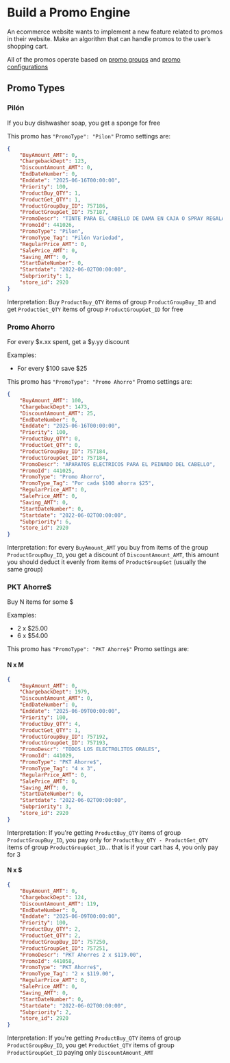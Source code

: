 # Build a Promo Engine

An ecommerce website wants to implement a new feature related to promos in their website. Make an algorithm that can handle promos to the user’s shopping cart.

All of the promos operate based on [promo groups](./sample/promoGroups.json) and [promo configurations](./sample/promos.json)

## Promo Types

### Pilón
If you buy dishwasher soap, you get a sponge for free

This promo has `"PromoType": "Pilon"`
Promo settings are:
```json
{
    "BuyAmount_AMT": 0,
    "ChargebackDept": 123,
    "DiscountAmount_AMT": 0,
    "EndDateNumber": 0,
    "Enddate": "2025-06-16T00:00:00",
    "Priority": 100,
    "ProductBuy_QTY": 1,
    "ProductGet_QTY": 1,
    "ProductGroupBuy_ID": 757186,
    "ProductGroupGet_ID": 757187,
    "PromoDescr": "TINTE PARA EL CABELLO DE DAMA EN CAJA O SPRAY REGALA CREMA CORPORAL LIQUIDA DE 400 ML",
    "PromoId": 441026,
    "PromoType": "Pilon",
    "PromoType_Tag": "Pilón Variedad",
    "RegularPrice_AMT": 0,
    "SalePrice_AMT": 0,
    "Saving_AMT": 0,
    "StartDateNumber": 0,
    "Startdate": "2022-06-02T00:00:00",
    "Subpriority": 1,
    "store_id": 2920
}
```
Interpretation: Buy `ProductBuy_QTY` items of group `ProductGroupBuy_ID` and get `ProductGet_QTY` items of group `ProductGroupGet_ID` for free

### Promo Ahorro
For every $x.xx spent, get a $y.yy discount

Examples:
- For every $100 save $25

This promo has `"PromoType": "Promo Ahorro"`
Promo settings are:
```json
{
    "BuyAmount_AMT": 100,
    "ChargebackDept": 1473,
    "DiscountAmount_AMT": 25,
    "EndDateNumber": 0,
    "Enddate": "2025-06-16T00:00:00",
    "Priority": 100,
    "ProductBuy_QTY": 0,
    "ProductGet_QTY": 0,
    "ProductGroupBuy_ID": 757184,
    "ProductGroupGet_ID": 757184,
    "PromoDescr": "APARATOS ELECTRICOS PARA EL PEINADO DEL CABELLO",
    "PromoId": 441025,
    "PromoType": "Promo Ahorro",
    "PromoType_Tag": "Por cada $100 ahorra $25",
    "RegularPrice_AMT": 0,
    "SalePrice_AMT": 0,
    "Saving_AMT": 0,
    "StartDateNumber": 0,
    "Startdate": "2022-06-02T00:00:00",
    "Subpriority": 6,
    "store_id": 2920
}
```

Interpretation: for every `BuyAmount_AMT` you buy from items of the group `ProductGroupBuy_ID`, you get a discount of `DiscountAmount_AMT`, this amount you should deduct it evenly from items of `ProductGroupGet` (usually the same group)

### PKT Ahorre$
Buy N items for some $

Examples:
- 2 x $25.00
- 6 x $54.00

This promo has `"PromoType": "PKT Ahorre$"`
Promo settings are:
#### N x M
```json
{
    "BuyAmount_AMT": 0,
    "ChargebackDept": 1979,
    "DiscountAmount_AMT": 0,
    "EndDateNumber": 0,
    "Enddate": "2025-06-09T00:00:00",
    "Priority": 100,
    "ProductBuy_QTY": 4,
    "ProductGet_QTY": 1,
    "ProductGroupBuy_ID": 757192,
    "ProductGroupGet_ID": 757193,
    "PromoDescr": "TODOS LOS ELECTROLITOS ORALES",
    "PromoId": 441029,
    "PromoType": "PKT Ahorre$",
    "PromoType_Tag": "4 x 3",
    "RegularPrice_AMT": 0,
    "SalePrice_AMT": 0,
    "Saving_AMT": 0,
    "StartDateNumber": 0,
    "Startdate": "2022-06-02T00:00:00",
    "Subpriority": 3,
    "store_id": 2920
}
```

Interpretation: If you're getting `ProductBuy_QTY` items of group `ProductGroupBuy_ID`, you pay only for `ProductBuy_QTY - ProductGet_QTY` items of group `ProductGroupGet_ID`... that is if your cart has 4, you only pay for 3

#### N x $
```json
{
    "BuyAmount_AMT": 0,
    "ChargebackDept": 124,
    "DiscountAmount_AMT": 119,
    "EndDateNumber": 0,
    "Enddate": "2025-06-09T00:00:00",
    "Priority": 100,
    "ProductBuy_QTY": 2,
    "ProductGet_QTY": 2,
    "ProductGroupBuy_ID": 757250,
    "ProductGroupGet_ID": 757251,
    "PromoDescr": "PKT Ahorres 2 x $119.00",
    "PromoId": 441058,
    "PromoType": "PKT Ahorre$",
    "PromoType_Tag": "2 x $119.00",
    "RegularPrice_AMT": 0,
    "SalePrice_AMT": 0,
    "Saving_AMT": 0,
    "StartDateNumber": 0,
    "Startdate": "2022-06-02T00:00:00",
    "Subpriority": 2,
    "store_id": 2920
}
````

Interpretation: If you're getting `ProductBuy_QTY` items of group `ProductGroupBuy_ID`, you get `ProductGet_QTY` items of group `ProductGroupGet_ID` paying only `DiscountAmount_AMT`